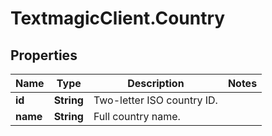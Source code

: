 # TextmagicClient.Country

## Properties
Name | Type | Description | Notes
------------ | ------------- | ------------- | -------------
**id** | **String** | Two-letter ISO country ID. | 
**name** | **String** | Full country name. | 


